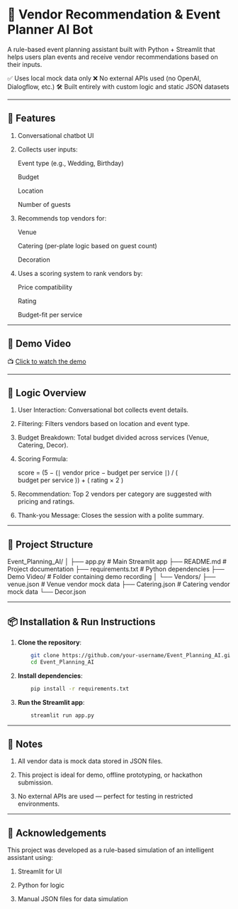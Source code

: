 # 🎉 Vendor Recommendation & Event Planner AI Bot

A rule-based event planning assistant built with Python + Streamlit that helps users plan events and receive vendor recommendations based on their inputs.

✅ Uses local mock data only
❌ No external APIs used (no OpenAI, Dialogflow, etc.)
🛠 Built entirely with custom logic and static JSON datasets

---

## 🧠 Features
1. Conversational chatbot UI

2. Collects user inputs:

    Event type (e.g., Wedding, Birthday)

    Budget

    Location

    Number of guests

3. Recommends top vendors for:

    Venue

    Catering (per-plate logic based on guest count)

    Decoration

4. Uses a scoring system to rank vendors by:

    Price compatibility

    Rating

    Budget-fit per service


---
## 🎥 Demo Video

📺 [Click to watch the demo](https://drive.google.com/file/d/1BU8pG56dSFu7RSFEk9jDM-bdP9Mf7r5a/view?usp=drive_link)

---

## 🧮 Logic Overview

1. User Interaction: Conversational bot collects event details.

2. Filtering: Filters vendors based on location and event type.

3. Budget Breakdown: Total budget divided across services (Venue, Catering, Decor).

4. Scoring Formula:

    score = (5 − (∣ vendor price − budget per service ∣) / ( budget per service )) + ( rating × 2 )

5. Recommendation: Top 2 vendors per category are suggested with pricing and ratings.

6. Thank-you Message: Closes the session with a polite summary.


---

## 📁 Project Structure

Event_Planning_AI/
│
├── app.py                   # Main Streamlit app
├── README.md                # Project documentation
├── requirements.txt         # Python dependencies
├── Demo Video/              # Folder containing demo recording
│
└── Vendors/
    ├── venue.json           # Venue vendor mock data
    ├── Catering.json        # Catering vendor mock data
    └── Decor.json    

---

## 📦 Installation & Run Instructions

1. **Clone the repository**:
    ```bash
        git clone https://github.com/your-username/Event_Planning_AI.git
        cd Event_Planning_AI
    ```

2. **Install dependencies**:
    ```bash
        pip install -r requirements.txt
    ```

3. **Run the Streamlit app**:
    ```bash
        streamlit run app.py
    ```

---

## 📌 Notes

1. All vendor data is mock data stored in JSON files.

2. This project is ideal for demo, offline prototyping, or hackathon submission.

3. No external APIs are used — perfect for testing in restricted environments.

---

## 🙌 Acknowledgements

This project was developed as a rule-based simulation of an intelligent assistant using:

1. Streamlit for UI

2. Python for logic

3. Manual JSON files for data simulation





